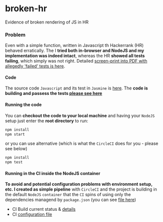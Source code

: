 # broken-hr
Evidence of broken rendering of JS in HR

### Problem

Even with a simple function, written in Javascript th Hackerrank (HR) behaved erratically. The I **tried both in-browser and NodeJS and my implementation was indeed intact**, whereas the HR **showed all tests failing**, which simply was not right. Detailed [screen-print into PDF with allegedly 'failed' tests is here](docs/hackerrank-javascript-error.pdf).

#### Code

The source code `Javascript` and its test in `Jasmine` is [here](tests/specs/oddnumbers_spec.js). The **code is building and passess the tests [please see here](https://circleci.com/gh/codebloke/broken-hr)**

#### Running the code

You can **checkout the code to your local machine** and having your `NodeJS` setup just enter the **root directory** to run:

```bash
npm install
npm start
```
or you can use alternative (which is what the `CircleCI` does for you - please see below)

```bash
npm install
npm test
```
#### Running in the CI inside the NodeJS container

**To avoid and potential configuration problems with environment setup, etc. I created as simple pipeline** with `CircleCI` and the project is building in the default `NodeJS` `container` that the `CI` spins of using only the dependencies managend by `package.json` (you can see [file here](package.json))

* CI Build current status & [details](https://circleci.com/gh/codebloke/broken-hr)
* CI [configuration file](.circleci/config.yml)
